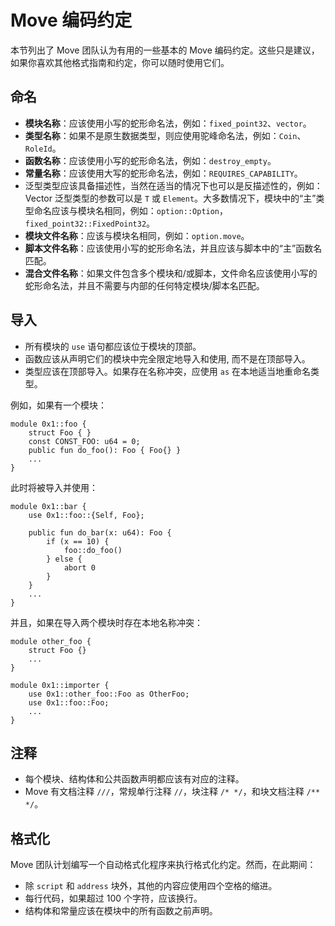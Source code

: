 # Move 编码约定

本节列出了 Move 团队认为有用的一些基本的 Move 编码约定。这些只是建议，如果你喜欢其他格式指南和约定，你可以随时使用它们。

## 命名

- **模块名称**：应该使用小写的蛇形命名法，例如：`fixed_point32`、`vector`。
- **类型名称**：如果不是原生数据类型，则应使用驼峰命名法，例如：`Coin`、`RoleId`。
- **函数名称**：应该使用小写的蛇形命名法，例如：`destroy_empty`。
- **常量名称**：应该使用大写的蛇形命名法，例如：`REQUIRES_CAPABILITY`。
- 泛型类型应该具备描述性，当然在适当的情况下也可以是反描述性的，例如：Vector 泛型类型的参数可以是 `T` 或 `Element`。大多数情况下，模块中的“主”类型命名应该与模块名相同，例如：`option::Option`，`fixed_point32::FixedPoint32`。
- **模块文件名称**：应该与模块名相同，例如：`option.move`。
- **脚本文件名称**：应该使用小写的蛇形命名法，并且应该与脚本中的“主”函数名匹配。
- **混合文件名称**：如果文件包含多个模块和/或脚本，文件命名应该使用小写的蛇形命名法，并且不需要与内部的任何特定模块/脚本名匹配。

## 导入

- 所有模块的 `use` 语句都应该位于模块的顶部。
- 函数应该从声明它们的模块中完全限定地导入和使用, 而不是在顶部导入。
- 类型应该在顶部导入。如果存在名称冲突，应使用 `as` 在本地适当地重命名类型。

例如，如果有一个模块：

```move
module 0x1::foo {
    struct Foo { }
    const CONST_FOO: u64 = 0;
    public fun do_foo(): Foo { Foo{} }
    ...
}
```

此时将被导入并使用：

```move
module 0x1::bar {
    use 0x1::foo::{Self, Foo};

    public fun do_bar(x: u64): Foo {
        if (x == 10) {
            foo::do_foo()
        } else {
            abort 0
        }
    }
    ...
}
```

并且，如果在导入两个模块时存在本地名称冲突：

```move
module other_foo {
    struct Foo {}
    ...
}

module 0x1::importer {
    use 0x1::other_foo::Foo as OtherFoo;
    use 0x1::foo::Foo;
    ...
}
```

## 注释

- 每个模块、结构体和公共函数声明都应该有对应的注释。
- Move 有文档注释 `///`，常规单行注释 `//`，块注释 `/* */`，和块文档注释 `/** */`。

## 格式化

Move 团队计划编写一个自动格式化程序来执行格式化约定。然而，在此期间：

- 除 `script` 和 `address` 块外，其他的内容应使用四个空格的缩进。
- 每行代码，如果超过 100 个字符，应该换行。
- 结构体和常量应该在模块中的所有函数之前声明。
